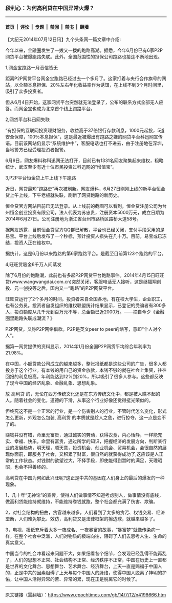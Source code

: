 ### 段利心：为何高利贷在中国异常火爆？

---

#### [首页](../../../..?n4198666) &nbsp;|&nbsp; [评论](../../../../../epoch-comment?n4198666) &nbsp;|&nbsp; [专题](../../../../../epoch-special?n4198666) &nbsp;|&nbsp; [禁闻](../../../../../epoch-news?n4198666) &nbsp;|&nbsp; [禁书](../../../../../books?n4198666) &nbsp;|&nbsp; [翻墙](https://github.com/gfw-breaker/nogfw/blob/master/README.md?n4198666)


<div class="post_content" id="artbody" itemprop="articleBody">
 <!-- article content begin -->
 <p>
  【大纪元2014年07月12日讯】九个头条网一篇文章中介绍:
 </p>
 <p>
  今年以来，金融圈发生了一拨又一拨的跑路高潮。据悉，今年6月份已有6家P2P网贷平台被爆跑路失联。此外，全国范围性的担保公司跑路也接连不断地出现。
 </p>
 <p>
  1,网金宝跑路一月音信皆无
 </p>
 <p>
  距离P2P网贷平台网金宝跑路已经过去一个多月了。这家打着与央行合作旗号的网站，以全额本息担保、20%左右年化收益率作为诱饵，在上线不到3个月时间里，吸引了众多投资者。
 </p>
 <p>
  但从6月4日开始，这家网贷平台突然就无法登录了，公布的联系方式全部无人应答。而网金宝也成为北京首个线上跑路平台。
 </p>
 <p>
  2,网贷平台科迅网失联
 </p>
 <p>
  “有担保的互联网投资理财服务，收益高于37倍银行存款利息，1000元起投，5道安全保障，100％本息担保”，这是最近被爆出有跑路之嫌的网贷平台科迅网宣传语。目前该网站仍显示“系统维护中”，客服电话也打不进去，由于注册地在深圳，当地警方已经受理投资者报警。
 </p>
 <p>
  6月9日，网友爆料称科迅网无法打开，目前已有1331名网友聚集起来维权，粗略统计，武汉至少有近十位市民投资过科迅网的“增值宝”。
 </p>
 <p>
  3,P2P平台恒金贷上午上线下午跑路
 </p>
 <p>
  近日，网贷最短“跑路史”再次被刷新。网友爆料，6月27日刚刚上线的新平台恒金贷上午上线，下午老板就失联，刷新了网贷跑路的新历史。
 </p>
 <p>
  恒金贷官方网站目前已无法登录。从上线前的截图可以看到，恒金贷注册公司为台州恒金创业投资有限公司，法人代表为苏忠贵，注册资本5000万元，成立日期为2014年6月27日。公司注册地为浙江省台州市路桥区路桥大道58号。
 </p>
 <p>
  据网友透露，目前恒金贷官方QQ群已解散，平台也已经关闭，支付手段采用的是易宝。平台上线后发布了一个秒标，预计投资人损失在几十万。目前，易宝或已冻结，投资人正在维权中。
 </p>
 <p>
  据统计，这是6月份以来跑路的第6家跑路平台。是截至目前第123个跑路的平台。
 </p>
 <p>
  4,旺旺贷吸金6千万人间蒸发
 </p>
 <p>
  除了6月份的跑路潮，此前也有多起P2P网贷平台跑路事件。2014年4月15日旺旺贷(www.wangwangdai.com.cn)突然关闭，客服电话无人接听，这是继福翔创投、元一创投等之后，国内又一“跑路”的P2P网贷平台。
 </p>
 <p>
  旺旺贷运行了2个多月的时间。投资者来自全国各地，有在校大学生，企业职工，也有公务员。投资者自发组织的维权联盟统计结果显示，已登记的受骗者有300多人，投资额度从几千元到百万元不等，总金额已近2000万。——摘自今夕《金融圈里跑路失联成潮流？》
 </p>
 <p>
  P2P网贷，又称P2P网络借款。P2P是英文peer to peer的缩写，意即“个人对个人”。
 </p>
 <p>
  据第一网贷提供的资料显示，2014年1月份全国P2P网贷平均综合年利率为21.98%。
 </p>
 <p>
  在中国，小额贷款公司成立的越来越多，整张报纸都是这些公司的广告，很多人都投身于这个行业。有本钱的用自己的资金放款，本钱不够的就在社会上集资，往往回报的利息极高，年利能达到12%到20%，所以吸引了很多人参与。这些都反映了现今中国的经济乱象、金融乱象、思想乱象。
 </p>
 <p>
  放
  <ok href="https://www.epochtimes.com/gb/tag/%E9%AB%98%E5%88%A9%E8%B4%B7.html">
   高利贷
  </ok>
  的，无论在西方传统文化还是在东方传统文化中，都是被人瞧不起的人。随着社会的变化，道德的下滑，从事这个行业好像还觉得挺光荣似的。
 </p>
 <p>
  但终究这不是一个正常的行业，是一个伤害别人的行业，不管时代怎么变化，形式怎么更新，外观怎么包装,
  <ok href="https://www.epochtimes.com/gb/tag/%E9%AB%98%E5%88%A9%E8%B4%B7.html">
   高利贷
  </ok>
  的本质就是趁人之危，进行掠夺，这一点是变不了的。
 </p>
 <p>
  赚钱并没有错，命里无富贵，通过诚实的劳动，获得衣食，内心恬静，一样能充实、幸福、快乐。命里有富贵，通过所学的知识，把握经济的发展方向，判断某行业的发展趋势，明天理，顺天意，投资机会、创业机会、贸易机会，会很自然的展现你面前，即服务了社会，又积累了财富，很自然的就获得成功了,这应该是人正常的工作状态。对钱财的欲望过大，不择手段，即使能得到暂时的满足，天理昭昭，也会不得善终的。
 </p>
 <p>
  高利贷在中国为何如此兴旺呢?这正是中共的基因在人们身上的最后的爆发的一种现象。
 </p>
 <p>
  1，几十年“无神论”的宣传，使得人们做事情不知道考虑别人，做事情没有底线，做高利贷能维持就维持，不能维持卷钱就跑，整个社会都充满了伤害、欺骗。
 </p>
 <p>
  2，对社会结构的扭曲，贪官越来越多，人们看到了太多的贪污、权钱交易、经济垄断，人们难免攀比、效仿，高利贷又是法律框架的擦边球，就越来越多了。
 </p>
 <p>
  3，电视、报纸充斥着太多一夜成名、一夜暴富的故事，“暴富梦”就像传染病一样，在整个社会中泛滥，人们对物质的极端向往，阻碍了人们去思考人生、生命的真实意义。
 </p>
 <p>
  中国当今的社会咋看起来问题不大，如果细看各个细节，会发现已经乱得不能再乱了，人们的思想不正常、社会结构不正常、经济秩序不正常，中国在历史上一直都是世界的文化舞台、思想舞台、艺术舞台、经济舞台，上天一直是赐福于中国人的，正是中共的因素阻碍了上天与每个中国人的脉络，使得中国人脱离了神明的护佑，让中国人活得异常的苦、异常的累，现在正是脱离它的时候了。
 </p>
 <!-- article content end -->
 <div id="below_article_ad">
 </div>
</div>


---

原文链接（需翻墙）：https://www.epochtimes.com/gb/14/7/12/n4198666.htm